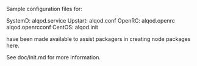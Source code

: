 Sample configuration files for:

SystemD: alqod.service
Upstart: alqod.conf
OpenRC:  alqod.openrc
         alqod.openrcconf
CentOS:  alqod.init

have been made available to assist packagers in creating node packages here.

See doc/init.md for more information.
